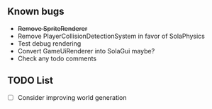 ## Known bugs
* ~~Remove SpriteRenderer~~
* Remove PlayerCollisionDetectionSystem in favor of SolaPhysics
* Test debug rendering
* Convert GameUiRenderer into SolaGui maybe?
* Check any todo comments

## TODO List
* [ ] Consider improving world generation
